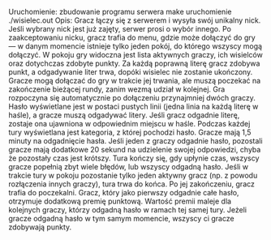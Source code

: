 Uruchomienie: 
zbudowanie programu serwera make 
uruchomienie ./wisielec.out
Opis:
Gracz łączy się z serwerem i wysyła swój unikalny nick. Jeśli wybrany nick jest już zajęty, serwer prosi o wybór innego.
Po zaakceptowaniu nicku, gracz trafia do menu, gdzie może dołączyć do gry — w danym momencie istnieje tylko jeden pokój, do którego wszyscy mogą dołączyć.
W pokoju gry widoczna jest lista aktywnych graczy, ich wisielców oraz dotychczas zdobyte punkty.
Za każdą poprawną literę gracz zdobywa punkt, a odgadywanie liter trwa, dopóki wisielec nie zostanie ukończony.
Gracze mogą dołączać do gry w trakcie jej trwania, ale muszą poczekać na zakończenie bieżącej rundy, zanim wezmą udział w kolejnej.
Gra rozpoczyna się automatycznie po dołączeniu przynajmniej dwóch graczy.
Hasło wyświetlane jest w postaci pustych linii (jedna linia na każdą literę w haśle), a gracze muszą odgadywać litery.
Jeśli gracz odgadnie literę, zostaje ona ujawniona w odpowiednim miejscu w haśle.
Podczas każdej tury wyświetlana jest kategoria, z której pochodzi hasło.
Gracze mają 1,5 minuty na odgadnięcie hasła. Jeśli jeden z graczy odgadnie hasło, pozostali gracze mają dodatkowe 20 sekund na udzielenie swojej odpowiedzi, chyba że pozostały czas jest krótszy. Tura kończy się, gdy upłynie czas, wszyscy gracze popełnią zbyt wiele błędów, lub wszyscy odgadną hasło.
Jeśli w trakcie tury w pokoju pozostanie tylko jeden aktywny gracz (np. z powodu rozłączenia innych graczy), tura trwa do końca. Po jej zakończeniu, gracz trafia do poczekalni.
Gracz, który jako pierwszy odgadnie całe hasło, otrzymuje dodatkową premię punktową. Wartość premii maleje dla kolejnych graczy, którzy odgadną hasło w ramach tej samej tury.
Jeżeli gracze odgadną hasło w tym samym momencie, wszyscy ci gracze zdobywają punkty.
